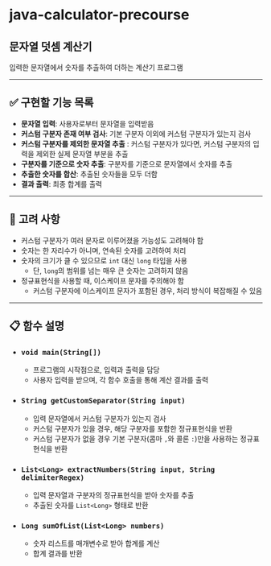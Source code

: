 # java-calculator-precourse

## 문자열 덧셈 계산기
입력한 문자열에서 숫자를 추출하여 더하는 계산기 프로그램

---

## ✅ 구현할 기능 목록

- **문자열 입력**: 사용자로부터 문자열을 입력받음
- **커스텀 구분자 존재 여부 검사**: 기본 구분자 이외에 커스텀 구분자가 있는지 검사
- **커스텀 구분자를 제외한 문자열 추출** : 커스텀 구분자가 있다면, 커스텀 구분자의 입력을 제외한 실제 문자열 부분을 추출
- **구분자를 기준으로 숫자 추출**: 구분자를 기준으로 문자열에서 숫자를 추출
- **추출한 숫자를 합산**: 추출된 숫자들을 모두 더함
- **결과 출력**: 최종 합계를 출력

---

## 🚨 고려 사항

- 커스텀 구분자가 여러 문자로 이루어졌을 가능성도 고려해야 함
- 숫자는 한 자리수가 아니며, 연속된 숫자를 고려하여 처리
- 숫자의 크기가 클 수 있으므로 `int` 대신 `long` 타입을 사용
  - 단, `long`의 범위를 넘는 매우 큰 숫자는 고려하지 않음
- 정규표현식을 사용할 때, 이스케이프 문자를 주의해야 함
  - 커스텀 구분자에 이스케이프 문자가 포함된 경우, 처리 방식이 복잡해질 수 있음

---

## 📋 함수 설명

- ### `void main(String[])`

  - 프로그램의 시작점으로, 입력과 출력을 담당
  - 사용자 입력을 받으며, 각 함수 호출을 통해 계산 결과를 출력

- ### `String getCustomSeparator(String input)`

  - 입력 문자열에서 커스텀 구분자가 있는지 검사
  - 커스텀 구분자가 있을 경우, 해당 구분자를 포함한 정규표현식을 반환
  - 커스텀 구분자가 없을 경우 기본 구분자(콤마 `,`와 콜론 `:`)만을 사용하는 정규표현식을 반환

- ### `List<Long> extractNumbers(String input, String delimiterRegex)`

  - 입력 문자열과 구분자의 정규표현식을 받아 숫자를 추출
  - 추출된 숫자를 `List<Long>` 형태로 반환

- ### `Long sumOfList(List<Long> numbers)`

  - 숫자 리스트를 매개변수로 받아 합계를 계산
  - 합계 결과를 반환
